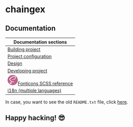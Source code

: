 # chaingex

## Documentation

|Documentation sections|
|----------------------|
|[Building project](./docs/build.md)|
|[Project configuration](./docs/configuration.md)|
|[Design](./docs/design.md)|
|[Developing project](./docs/develop.md)|
|![SCSS](./docs/img/sass.png)[Fonticons SCSS reference](./src/scss/fonticons/README.md)|
|[i18n (multiple languages)](./docs/i18n.md)|

In case, you want to see the old `README.txt` file, click [here](./OLDREADME.md).

## Happy hacking! 😎
